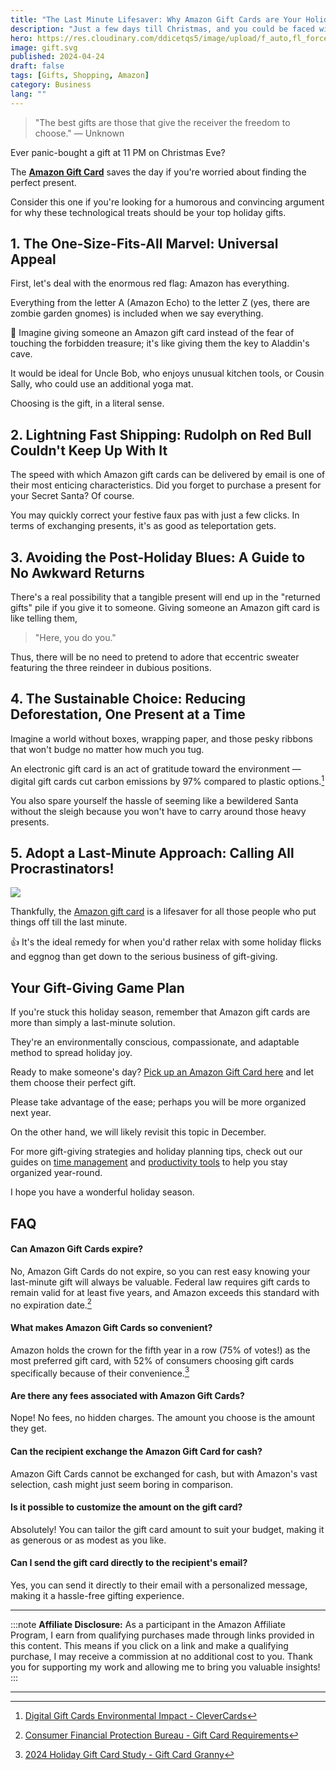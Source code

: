 ```yaml
---
title: "The Last Minute Lifesaver: Why Amazon Gift Cards are Your Holiday Hero"
description: "Just a few days till Christmas, and you could be faced with the unpleasant task of doing your shopping at the last minute."
hero: https://res.cloudinary.com/ddicetqs5/image/upload/f_auto,fl_force_strip,q_auto:best/v1758599572/wayfinder-images/imxqd68cvxjlb9yhhwhr
image: gift.svg
published: 2024-04-24
draft: false
tags: [Gifts, Shopping, Amazon]
category: Business
lang: ""
---
```


> "The best gifts are those that give the receiver the freedom to choose." — Unknown

Ever panic-bought a gift at 11 PM on Christmas Eve?

The [**Amazon Gift Card**](https://amzn.to/48wgPwh) saves the day if you're worried about finding the perfect present.

Consider this one if you're looking for a humorous and convincing argument for why these technological treats should be your top holiday gifts.

## 1. The One-Size-Fits-All Marvel: Universal Appeal

First, let's deal with the enormous red flag: Amazon has everything.

Everything from the letter A (Amazon Echo) to the letter Z (yes, there are zombie garden gnomes) is included when we say everything.

🧠 Imagine giving someone an Amazon gift card instead of the fear of touching the forbidden treasure; it's like giving them the key to Aladdin's cave.

It would be ideal for Uncle Bob, who enjoys unusual kitchen tools, or Cousin Sally, who could use an additional yoga mat.

Choosing is the gift, in a literal sense.

## 2. Lightning Fast Shipping: Rudolph on Red Bull Couldn't Keep Up With It

The speed with which Amazon gift cards can be delivered by email is one of their most enticing characteristics. Did you forget to purchase a present for your Secret Santa? Of course.

You may quickly correct your festive faux pas with just a few clicks. In terms of exchanging presents, it's as good as teleportation gets.

## 3. Avoiding the Post-Holiday Blues: A Guide to No Awkward Returns

There's a real possibility that a tangible present will end up in the "returned gifts" pile if you give it to someone. Giving someone an Amazon gift card is like telling them,

> "Here, you do you."

Thus, there will be no need to pretend to adore that eccentric sweater featuring the three reindeer in dubious positions.

## 4. The Sustainable Choice: Reducing Deforestation, One Present at a Time

Imagine a world without boxes, wrapping paper, and those pesky ribbons that won't budge no matter how much you tug.

An electronic gift card is an act of gratitude toward the environment — digital gift cards cut carbon emissions by 97% compared to plastic options.[^1]

You also spare yourself the hassle of seeming like a bewildered Santa without the sleigh because you won't have to carry around those heavy presents.

## 5. Adopt a Last-Minute Approach: Calling All Procrastinators!

![](https://res.cloudinary.com/ddicetqs5/image/upload/f_auto,fl_force_strip,q_auto:best/v1758610440/wayfinder-images/dgtbybozluqycgaw80p6)

Thankfully, the [Amazon gift card](https://amzn.to/48wgPwh) is a lifesaver for all those people who put things off till the last minute.

👍 It's the ideal remedy for when you'd rather relax with some holiday flicks and eggnog than get down to the serious business of gift-giving.

## Your Gift-Giving Game Plan

If you're stuck this holiday season, remember that Amazon gift cards are more than simply a last-minute solution.

They're an environmentally conscious, compassionate, and adaptable method to spread holiday joy.

Ready to make someone's day? [Pick up an Amazon Gift Card here](https://amzn.to/48wgPwh) and let them choose their perfect gift.

Please take advantage of the ease; perhaps you will be more organized next year.

On the other hand, we will likely revisit this topic in December.

For more gift-giving strategies and holiday planning tips, check out our guides on [time management](/posts/time-management/) and [productivity tools](/posts/productivity-tools/) to help you stay organized year-round.

I hope you have a wonderful holiday season.

## FAQ

#### Can Amazon Gift Cards expire?

No, Amazon Gift Cards do not expire, so you can rest easy knowing your last-minute gift will always be valuable. Federal law requires gift cards to remain valid for at least five years, and Amazon exceeds this standard with no expiration date.[^2]

#### What makes Amazon Gift Cards so convenient?

Amazon holds the crown for the fifth year in a row (75% of votes!) as the most preferred gift card, with 52% of consumers choosing gift cards specifically because of their convenience.[^3]

#### Are there any fees associated with Amazon Gift Cards?

Nope! No fees, no hidden charges. The amount you choose is the amount they get.

#### Can the recipient exchange the Amazon Gift Card for cash?

Amazon Gift Cards cannot be exchanged for cash, but with Amazon's vast selection, cash might just seem boring in comparison.

#### Is it possible to customize the amount on the gift card?

Absolutely! You can tailor the gift card amount to suit your budget, making it as generous or as modest as you like.

#### Can I send the gift card directly to the recipient's email?

Yes, you can send it directly to their email with a personalized message, making it a hassle-free gifting experience.

---

:::note
**Affiliate Disclosure:** As a participant in the Amazon Affiliate Program, I earn from qualifying purchases made through links provided in this content. This means if you click on a link and make a qualifying purchase, I may receive a commission at no additional cost to you. Thank you for supporting my work and allowing me to bring you valuable insights!
:::

---

[^1]: [Digital Gift Cards Environmental Impact - CleverCards](https://www.clevercards.com/blog/the-climate-crisis-behind-plastic-cards)
[^2]: [Consumer Financial Protection Bureau - Gift Card Requirements](https://www.consumerfinance.gov/rules-policy/regulations/1005/20/)
[^3]: [2024 Holiday Gift Card Study - Gift Card Granny](https://www.giftcardgranny.com/blog/2024-holiday-gift-card-study/)
